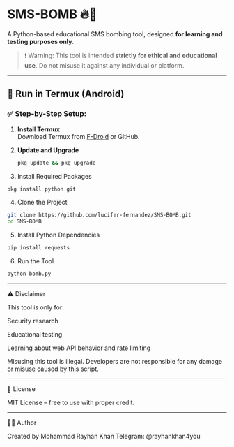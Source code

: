 # SMS-BOMB 🔥📱

A Python-based educational SMS bombing tool, designed **for learning and testing purposes only**.

> ❗ Warning: This tool is intended **strictly for ethical and educational use**. Do not misuse it against any individual or platform.

---

## 📲 Run in Termux (Android)

### ✅ Step-by-Step Setup:

1. **Install Termux**  
   Download Termux from [F-Droid](https://f-droid.org/en/packages/com.termux/) or GitHub.

2. **Update and Upgrade**
   ```bash
   pkg update && pkg upgrade
   ```

3. Install Required Packages
```bash
pkg install python git
```

4. Clone the Project
```bash
git clone https://github.com/lucifer-fernandez/SMS-BOMB.git
cd SMS-BOMB
```

5. Install Python Dependencies
```bash
pip install requests
```

6. Run the Tool
```bash
python bomb.py
```



---


⚠️ Disclaimer

This tool is only for:

Security research

Educational testing

Learning about web API behavior and rate limiting


Misusing this tool is illegal.
Developers are not responsible for any damage or misuse caused by this script.


---

📄 License

MIT License – free to use with proper credit.


---

👨‍💻 Author

Created by Mohammad Rayhan Khan
Telegram: 
@rayhankhan4you
